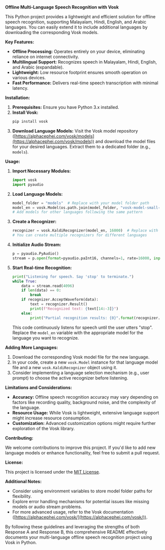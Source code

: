 **Offline Multi-Language Speech Recognition with Vosk**

This Python project provides a lightweight and efficient solution for offline speech recognition, supporting Malayalam, Hindi, English, and Arabic languages. You can easily extend it to include additional languages by downloading the corresponding Vosk models.

**Key Features:**

* **Offline Processing:** Operates entirely on your device, eliminating reliance on internet connectivity.
* **Multilingual Support:** Recognizes speech in Malayalam, Hindi, English, and Arabic (expandable).
* **Lightweight:** Low resource footprint ensures smooth operation on various devices.
* **Fast Performance:** Delivers real-time speech transcription with minimal latency.

**Installation:**

1. **Prerequisites:** Ensure you have Python 3.x installed.
2. **Install Vosk:**
   ```bash
   pip install vosk
   ```
3. **Download Language Models:**
   Visit the Vosk model repository ([https://alphacephei.com/vosk/models](https://alphacephei.com/vosk/models)) and download the model files for your desired languages. Extract them to a dedicated folder (e.g., `models`).

**Usage:**

1. **Import Necessary Modules:**
   ```python
   import vosk
   import pyaudio
   ```
2. **Load Language Models:**
   ```python
   model_folder = "models"  # Replace with your model folder path
   model_en = vosk.Model(os.path.join(model_folder, "vosk-model-small-en-us-0.15"))  # Replace with your model filename
   # Add models for other languages following the same pattern
   ```
3. **Create a Recognizer:**
   ```python
   recognizer = vosk.KaldiRecognizer(model_en, 16000)  # Replace with the appropriate model
   # You can create multiple recognizers for different languages
   ```
4. **Initialize Audio Stream:**
   ```python
   p = pyaudio.PyAudio()
   stream = p.open(format=pyaudio.paInt16, channels=1, rate=16000, input=True, frames_per_buffer=8192)
   ```
5. **Start Real-time Recognition:**
   ```python
   print("Listening for speech. Say 'stop' to terminate.")
   while True:
       data = stream.read(4096)
       if len(data) == 0:
           break
       if recognizer.AcceptWaveform(data):
           text = recognizer.Result()
           print(f"Recognized text: {text[14:-3]}")
       else:
           print("Partial recognition results: {0}".format(recognizer.PartialResult()))
   ```
   This code continuously listens for speech until the user utters "stop". Replace the `model_en` variable with the appropriate model for the language you want to recognize.

**Adding More Languages:**

1. Download the corresponding Vosk model file for the new language.
2. In your code, create a new `vosk.Model` instance for that language model file and a new `vosk.KaldiRecognizer` object using it.
3. Consider implementing a language selection mechanism (e.g., user prompt) to choose the active recognizer before listening.

**Limitations and Considerations:**

* **Accuracy:** Offline speech recognition accuracy may vary depending on factors like recording quality, background noise, and the complexity of the language.
* **Resource Usage:** While Vosk is lightweight, extensive language support might increase resource consumption.
* **Customization:** Advanced customization options might require further exploration of the Vosk library.

**Contributing:**

We welcome contributions to improve this project. If you'd like to add new language models or enhance functionality, feel free to submit a pull request.

**License:**

This project is licensed under the [MIT License](https://opensource.org/licenses/MIT).

**Additional Notes:**

* Consider using environment variables to store model folder paths for flexibility.
* Explore error handling mechanisms for potential issues like missing models or audio stream problems.
* For more advanced usage, refer to the Vosk documentation ([https://alphacephei.com/vosk/](https://alphacephei.com/vosk/)).

By following these guidelines and leveraging the strengths of both Response A and Response B, this comprehensive README effectively documents your multi-language offline speech recognition project using Vosk in Python.
